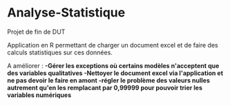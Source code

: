 # Analyse-Statistique
Projet de fin de DUT

Application en R permettant de charger un document excel et de faire des calculs statistiques sur ces données.

A améliorer : 
**-Gérer les exceptions où certains modèles n'acceptent que des variables qualitatives
-Nettoyer le document excel via l'application et ne pas devoir le faire en amont
-régler le problème des valeurs nulles autrement qu'en les remplacant par 0,99999 pour pouvoir trier les variables numériques**

